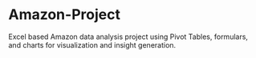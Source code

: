# Amazon-Project
Excel based Amazon data analysis project using Pivot Tables, formulars, and charts for visualization and insight generation.
